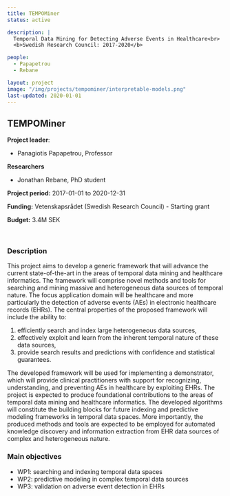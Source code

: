 ```yaml
---
title: TEMPOMiner
status: active

description: |
  Temporal Data Mining for Detecting Adverse Events in Healthcare<br>
  <b>Swedish Research Council: 2017-2020</b>

people:
  - Papapetrou
  - Rebane

layout: project
image: "/img/projects/tempominer/interpretable-models.png"
last-updated: 2020-01-01
---
```


## TEMPOMiner

**Project leader**:
- Panagiotis Papapetrou, Professor

**Researchers**
- Jonathan Rebane, PhD student

**Project period:** 2017-01-01 to 2020-12-31

**Funding:** Vetenskapsrådet (Swedish Research Council) - Starting grant

**Budget:** 3.4M SEK

<br>

### Description

This project aims to develop a generic framework that will advance the current state-of-the-art in the areas of temporal data mining and healthcare informatics. The framework will comprise novel methods and tools for searching and mining massive and heterogeneous data sources of temporal nature. The focus application domain will be healthcare and more particularly the detection of adverse events (AEs) in electronic healthcare records (EHRs). The central properties of the proposed framework will include the ability to: 
  1. efficiently search and index large heterogeneous data sources, 
  2. effectively exploit and learn from the inherent temporal nature of these data sources, 
  3. provide search results and predictions with confidence and statistical guarantees. 

The developed framework will be used for implementing a demonstrator, which will provide clinical practitioners with support for recognizing, understanding, and preventing AEs in healthcare by exploiting EHRs. The project is expected to produce foundational contributions to the areas of temporal data mining and healthcare informatics. The developed algorithms will constitute the building blocks for future indexing and predictive modeling frameworks in temporal data spaces. More importantly, the produced methods and tools are expected to be employed for automated knowledge discovery and information extraction from EHR data sources of complex and heterogeneous nature.

### Main objectives

- WP1: searching and indexing temporal data spaces
- WP2: predictive modeling in complex temporal data sources
- WP3: validation on adverse event detection in EHRs
